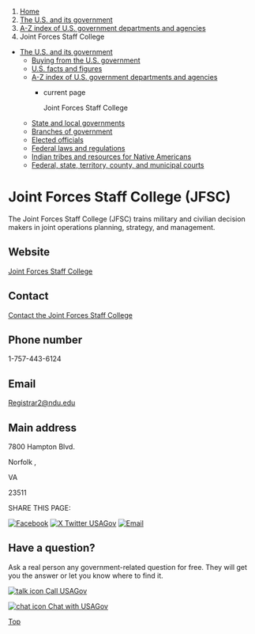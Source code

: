 1. [Home](/)
2. [The U.S. and its government](/about-the-us)
3. [A-Z index of U.S. government departments and agencies](/agency-index)
4. Joint Forces Staff College

* [The U.S. and its government](/about-the-us)
  + [Buying from the U.S. government](/buy-from-government)
  + [U.S. facts and figures](/facts-figures)
  + [A-Z index of U.S. government departments and agencies](/agency-index)
    - current page

      Joint Forces Staff College
  + [State and local governments](/state-local-governments)
  + [Branches of government](/branches-of-government)
  + [Elected officials](/elected-officials)
  + [Federal laws and regulations](/laws-and-regulations)
  + [Indian tribes and resources for Native Americans](/tribes)
  + [Federal, state, territory, county, and municipal courts](/courts)

Joint Forces Staff College
(JFSC)
=================================

The Joint Forces Staff College (JFSC) trains military and civilian decision makers in joint operations planning, strategy, and management.

Website
-------

[Joint Forces Staff College](https://jfsc.ndu.edu/)

Contact
-------

[Contact the Joint Forces Staff College](https://jfsc.ndu.edu/Contact/)

Phone number
------------

1-757-443-6124

Email
-----

[Registrar2@ndu.edu](mailto:Registrar2@ndu.edu)

Main address
------------

7800 Hampton Blvd.
  

Norfolk ,

VA

23511

SHARE THIS PAGE:

[![Facebook](/themes/custom/usagov/images/social-media-icons/Facebook_Icon.svg)](https://www.facebook.com/sharer/sharer.php?u=https://www.usa.gov/agencies/joint-forces-staff-college&v=3)
[![X Twitter USAGov](/themes/custom/usagov/images/social-media-icons/X_Twitter_Icon.svg?version=2)](https://twitter.com/intent/tweet?source=webclient&text=https://www.usa.gov/agencies/joint-forces-staff-college)
[![Email](/themes/custom/usagov/images/social-media-icons/Email_Icon.svg?version=2)](mailto:?subject=https://www.usa.gov/agencies/joint-forces-staff-college)

Have a question?
----------------

Ask a real person any government-related question for free. They will get you the answer or let you know where to find it.

[![talk icon](/themes/custom/usagov/images/ICONS_talk.png)
Call USAGov](/phone)

[![chat icon](/themes/custom/usagov/images/ICONS_chat.png)
Chat with USAGov](/chat)

[Top](#main-content)